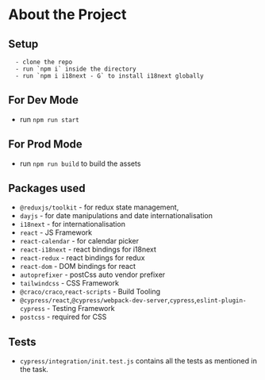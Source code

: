 # About the Project
## Setup

```
  - clone the repo
  - run `npm i` inside the directory
  - run `npm i i18next - G` to install i18next globally
```

## For Dev Mode
- run `npm run start` 

## For Prod Mode
- run `npm run build` to build the assets


## Packages used
- `@reduxjs/toolkit` - for redux state management,
- `dayjs` - for date manipulations and date internationalisation
- `i18next` - for internationalisation
- `react` - JS Framework
- `react-calendar` - for calendar picker
- `react-i18next` - react bindings for i18next
- `react-redux` - react bindings for redux
- `react-dom` - DOM bindings for react
- `autoprefixer` - postCss auto vendor prefixer
- `tailwindcss` - CSS Framework
- `@craco/craco`,`react-scripts` - Build Tooling
- `@cypress/react`,`@cypress/webpack-dev-server`,`cypress`,`eslint-plugin-cypress` - Testing Framework
- `postcss` - required for CSS

## Tests
- `cypress/integration/init.test.js` contains all the tests as mentioned in the task.